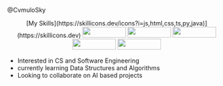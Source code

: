 @CvmuloSky

<div id="header" align="center">
  [My Skills](https://skillicons.dev/icons?i=js,html,css,ts,py,java)](https://skillicons.dev)
  <img src="https://img.shields.io/badge/Windows-0078D6?style=for-the-badge&logo=windows&logoColor=white" width="100" height="25"/>
  <img src="https://img.shields.io/badge/Python-3776AB?style=for-the-badge&logo=python&logoColor=white" width="100" height="25"/>
  <img src="https://img.shields.io/badge/HTML5-E34F26?style=for-the-badge&logo=html5&logoColor=white" width="100" height="25"/>
  <img src="https://img.shields.io/badge/CSS3-1572B6?style=for-the-badge&logo=css3&logoColor=white" width="100" height="25"/>
  <img src="https://img.shields.io/badge/Java-ED8B00?style=for-the-badge&logo=java&logoColor=white" width="100" height="25"/>
</div>


- Interested in CS and Software Engineering
- currently learning Data Structures and Algorithms
- Looking to collaborate on AI based projects
